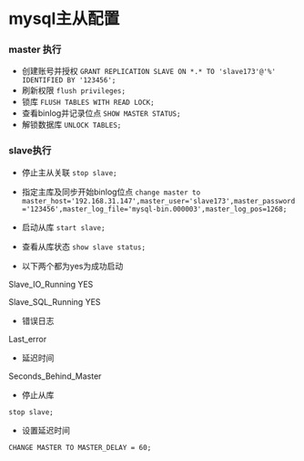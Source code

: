 # mysql主从配置
### master 执行
- 创建账号并授权
`
GRANT REPLICATION SLAVE ON *.* TO 'slave173'@'%' IDENTIFIED BY '123456';
`
- 刷新权限
`
flush privileges;
`
- 锁库
`
FLUSH TABLES WITH READ LOCK;
`
- 查看binlog并记录位点
`
SHOW MASTER STATUS;
`
- 解锁数据库
`
UNLOCK TABLES;
`

### slave执行
- 停止主从关联
`
stop slave;
`
- 指定主库及同步开始binlog位点
`
change master to master_host='192.168.31.147',master_user='slave173',master_password='123456',master_log_file='mysql-bin.000003',master_log_pos=1268;
`
- 启动从库
`
start slave; 
`
- 查看从库状态
`
show slave status;
`


- 以下两个都为yes为成功启动

Slave_IO_Running  YES

Slave_SQL_Running  YES

- 错误日志

Last_error

- 延迟时间

Seconds_Behind_Master

- 停止从库

`
stop slave;
`

- 设置延迟时间

`
CHANGE MASTER TO MASTER_DELAY = 60;
`